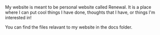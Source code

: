 My website is meant to be personal website called Renewal. It is a place where I can put cool things I have done, thoughts that I have, or things I'm interested in! 

You can find the files relavant to my website in the docs folder.




